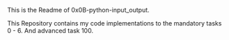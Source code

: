 This is the Readme of 0x0B-python-input_output.

This Repository contains my code implementations to the mandatory tasks 0 - 6. 
And advanced task 100.
